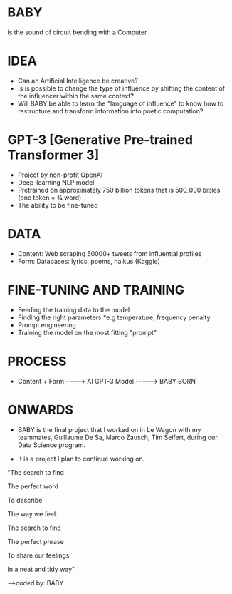 # BABY 

is the sound of circuit bending with a Computer

# IDEA

- Can an Artificial Intelligence be creative?
- Is is possible to change the type of influence by shifting the content of the influencer within the same context?
- Will BABY be able to learn the "language of influence" to know how to restructure and transform information into poetic computation?

# GPT-3 [Generative Pre-trained Transformer 3]

- Project by non-profit OpenAI
- Deep-learning NLP model
- Pretrained on approximately 750 billion tokens that is 500_000 bibles (one token = ¾ word)
- The ability to be fine-tuned


# DATA 

- Content: 
    Web scraping 50000+ tweets from influential profiles
- Form: 
    Databases: lyrics, poems, haikus (Kaggle)
    
# FINE-TUNING AND TRAINING

- Feeding the training data to the model
- Finding the right parameters
    *e.g temperature, frequency penalty
- Prompt engineering
- Training the model on the most fitting "prompt"

# PROCESS

- Content + Form ----> AI GPT-3 Model -----> BABY BORN 

# ONWARDS

- BABY is the final project that I worked on in Le Wagon with my teammates, Guillaume De Sa, Marco Zausch, Tim Seifert, during our Data Science program. 

- It is a project I plan to continue working on.




<poem>
    
"The search to find

The perfect word

To describe

The way we feel.

The search to find

The perfect phrase

To share our feelings

In a neat and tidy way"

</poem>

-->coded by: BABY 


